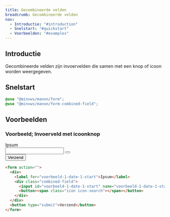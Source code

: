 ```yaml
---
title: Gecombineerde velden
breadcrumb: Gecombineerde velden
nav:
  - Introductie: "#introduction"
  - Snelstart: "#quickstart"
  - Voorbeelden: "#examples"
---
```


<h2 id="introduction">Introductie</h2>

Gecombineerde velden zijn invoervelden die samen met een knop of icoon worden
weergegeven.

<h2 id="quickstart">Snelstart</h2>

```scss
@use "@minvws/manon/form";
@use "@minvws/manon/form-combined-field";
```

<h2 id="examples">Voorbeelden</h2>

### Voorbeeld; Invoerveld met icoonknop

<form action="">
  <div>
    <label for="voorbeeld-1-date-1-start">Ipsum</label>
    <div class="combined-field">
      <input id="voorbeeld-1-date-1-start" name="voorbeeld-1-date-1-start" type="text" />
      <button><span class="icon icon-search"></span></button>
    </div>
  </div>
  <button type="submit">Verzend</button>
</form>

```html
<form action="">
  <div>
    <label for="voorbeeld-1-date-1-start">Ipsum</label>
    <div class="combined-field">
      <input id="voorbeeld-1-date-1-start" name="voorbeeld-1-date-1-start" type="text" />
      <button><span class="icon icon-search"></span></button>
    </div>
  </div>
  <button type="submit">Verzend</button>
</form>
```
